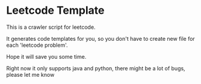 Leetcode Template
=================
This is a crawler script for leetcode.

It generates code templates for you,
so you don't have to create new file for each 'leetcode problem'.

Hope it will save you some time.

Right now it only supports java and python,
there might be a lot of bugs, please let me know
